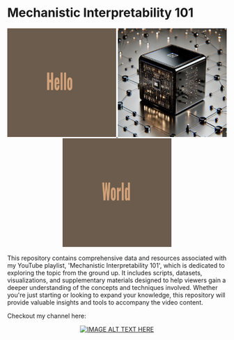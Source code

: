 # Mechanistic Interpretability 101
<p align="center">
  <a href="/readme_images/Hello.png">
    <img src="Hello.png" width="250" height="250" />
  </a>
  
  <a href="blackbox.png">
    <img src="/readme_images/blackbox.png" alt="Center Image" width="250" height="250" />
  </a>
  
  <a href="World.png">
    <img src="/readme_images/World.png" alt="Right Image" width="250" height="250" />
  </a>
</p>


This repository contains comprehensive data and resources associated with my YouTube playlist, 'Mechanistic Interpretability 101', which is dedicated to exploring the topic from the ground up.
It includes scripts, datasets, visualizations, and supplementary materials designed to help viewers gain a deeper understanding of the concepts and techniques involved.
Whether you're just starting or looking to expand your knowledge, this repository will provide valuable insights and tools to accompany the video content.

Checkout my channel here:
<p align="center">
  <a href="http://www.youtube.com/watch?v=uPtvw4Lxc7s">
    <img src="http://img.youtube.com/vi/uPtvw4Lxc7s/0.jpg" alt="IMAGE ALT TEXT HERE" />
  </a>
</p>
